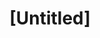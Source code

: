 ---
pid: mx30
title: "[Untitled]"
location_transcription: 
coordinates: "[-75.225373517011, 39.952648484183]"
zipcode: 
gen_neighborhood: 
neighborhood: 
outside_phl: 
age: '4'
age_range: "<6"
instagram: 
image_file_name: mx_30.jpg
proposal_transcription: 
topic: Unknown
topic_summary: '0'
type: Other No Form
keywords_other: 
credit: 
image_labels: 
twitter: 
facebook: 
permalink: "/monuments/mx30/"
layout: item-page
---